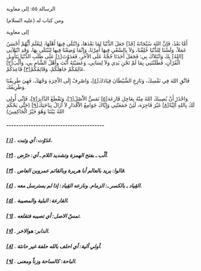  الرسالة  ٥٥: إلى معاوية	

ومن كتاب له (عليه السلام)

إلى معاوية

أَمَّا بَعْدُ، فَإِنَّ اللهَ سُبْحَانَهُ [قَدْ] جَعَلَ  الدُّنْيَا لِمَا بَعْدَهَا، وَابْتَلَى فِيهَا أَهْلَهَا، لِيَعْلَمَ  أَيُّهُمْ أَحْسَنُ عَمَلاً، وَلَسْنَا لِلدُّنْيَا خُلِقْنَا، وَلاَ  بِالسَّعْيِ فِيهَا أُمِرْنَا، وَإِنَّمَا وُضِعْنَا فِيها لِنُبْتَلَى  بِهَا، وَقَدِ ابْتَلاَنِي [اللهُ] بِكَ وَابْتَلاَكَ بِي: فَجَعَلَ  أَحَدَنَا حُجَّةً عَلَى الاْخَرِ، فَعَدَوْتَ[[١\]](https://arabic.balaghah.net/node/783#_ftn1) عَلَى طَلَبِ الدُّنْيَا بَتَأْوِيلِ الْقُرْآنِ، فَطَلَبْتَنِي بِمَا  لَمْ تَجْنِ يَدِي وَلاَ لِسَانِي، وَعَصَيْتَهُ أَنْتَ وأَهْلُ الشَّامِ  بِي، وَأَلَّبَ[[٢\]](https://arabic.balaghah.net/node/783#_ftn2) عَالِمُكُمْ جَاهِلَكُمْ، وَقَائِمُكُمْ[[٣\]](https://arabic.balaghah.net/node/783#_ftn3) قَاعِدَكُمْ.

فَاتَّقِ اللهَ فِي نَفْسِكَ، وَنَازِعِ الشَّيْطَانَ قِيَادَكَ[[٤\]](https://arabic.balaghah.net/node/783#_ftn4)، وَاصْرِفْ إِلَى الاْخِرَةِ وَجْهَكَ، فَهِيَ طَرِيقُنَا وَطَرِيقُكَ.

وَاحْذَرْ أَنْ يُصِيبَكَ اللهُ مِنْهُ بِعَاجِلِ قَارِعَة[[٥\]](https://arabic.balaghah.net/node/783#_ftn5) تَمَسُّ الاَْصْلَ[[٦\]](https://arabic.balaghah.net/node/783#_ftn6)، وَتَقْطَعُ الدَّابِرَ[[٧\]](https://arabic.balaghah.net/node/783#_ftn7)، فَإِنِّي أُولِي لَكَ بِاللهِ أَلِيَّةً[[٨\]](https://arabic.balaghah.net/node/783#_ftn8) غَيْرَ فَاجِرَة، لَئِنْ جَمَعَتْنِي وَإِيَّاكَ جَوَامِعُ الاَْقْدَارِ لاَ أَزَالُ بِبَاحَتِكَ[[٩\]](https://arabic.balaghah.net/node/783#_ftn9) (حَتَّى يَحْكُمَ اللهُ بَيْنَنَا وَهُوَ خَيْرُ الْحَاكِمِينَ)

##### ----------------------------------------

##### [[١\]](https://arabic.balaghah.net/node/783#_ftnref1) . عَدَوْت: أي وثبت.

##### [[٢\]](https://arabic.balaghah.net/node/783#_ftnref2) . ألّب ـ بفتح الهمزة وتشديد اللام ـ أي: حرّض.

##### [[٣\]](https://arabic.balaghah.net/node/783#_ftnref3) . قالوا: يريد بالعالم أبا هريرة وبالقائم عمروبن العاص.

##### [[٤\]](https://arabic.balaghah.net/node/783#_ftnref4) . القِياد ـ بالكسر ـ: الزمام. ونازعه القِياد: إذا لم يسترسل معه.

##### [[٥\]](https://arabic.balaghah.net/node/783#_ftnref5) . القارعة: البلية والمصيبة.

##### [[٦\]](https://arabic.balaghah.net/node/783#_ftnref6) . تمسّ الاصل: أي تصيبه فتقلعه.

##### [[٧\]](https://arabic.balaghah.net/node/783#_ftnref7) . الدابر: هوالاخر.

##### [[٨\]](https://arabic.balaghah.net/node/783#_ftnref8) . أولي ألية: أي احلف بالله حلفة غير حانثة.

##### [[٩\]](https://arabic.balaghah.net/node/783#_ftnref9) . الباحة: كالساحة وزناً ومعنى. 
